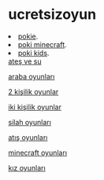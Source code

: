 # ucretsizoyun

<li><a href="http://pokigame.net">pokie</a>.</li>
<li><a href="http://www.pokigame.net/games/minecraft-games">poki minecraft</a>.</li>
<li><a href="http://www.pokigame.net/boy-games">poki kids</a>.</li>
<a href=”https://ucretsizoyun.net/games/ates-ve-su rel=”dofollow”>ateş ve su</a>

<a href=”https://ucretsizoyun.net/araba-oyunlari rel=”dofollow”>araba oyunları</a>

<a href=”https://ucretsizoyun.net/games/iki-kisilik rel=”dofollow”>2 kişilik oyunlar</a>

<a href=”https://ucretsizoyun.net/games/iki-kisilik rel=”dofollow”>iki kişilik oyunlar</a>

<a href=”https://ucretsizoyun.net/games/silah rel=”dofollow”>silah oyunları</a>

<a href=”https://ucretsizoyun.net/games/atis rel=”dofollow”>atış oyunları</a>

<a href=”https://ucretsizoyun.net/games/minecraft”> minecraft oyunları</a>

<a href=”https://ucretsizoyun.net/kiz-oyunlari”> kız oyunları</a>

